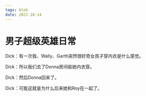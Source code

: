 ```yaml
---
tags: blob
date: 2021-10-14
---
```


# 男子超级英雄日常

Dick：有一次我、Wally、Garth突然很好奇女孩子穿内衣是什么感觉。

Dick：所以我们去了Donna房间偷她内衣穿。

Dick：然后Donna回来了。

Dick：可能这就是为什么后来她和Roy在一起了。
